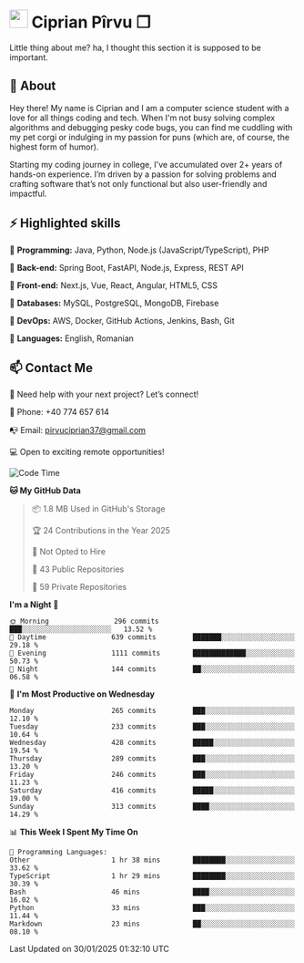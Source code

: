 # <img height="32px" src="https://user-images.githubusercontent.com/74038190/216122041-518ac897-8d92-4c6b-9b3f-ca01dcaf38ee.png"> Ciprian Pîrvu ❐ </h1>

Little thing about me? ha, I thought this section it is supposed to be important.

## 🧐 About

Hey there! My name is Ciprian and I am a computer science student with a love for all things coding and tech. When I'm not busy solving complex algorithms and debugging pesky code bugs, you can find me cuddling with my pet corgi or indulging in my passion for puns (which are, of course, the highest form of humor).

Starting my coding journey in college, I've accumulated over 2+ years of hands-on experience. I’m driven by a passion for solving problems and crafting software that’s not only functional but also user-friendly and impactful.


## ⚡ Highlighted skills

🎯 **Programming:** Java, Python, Node.js (JavaScript/TypeScript), PHP

🎯 **Back-end:** Spring Boot, FastAPI, Node.js, Express, REST API

🎯 **Front-end:** Next.js, Vue, React, Angular, HTML5, CSS

🎯 **Databases:** MySQL, PostgreSQL, MongoDB, Firebase

🎯 **DevOps:** AWS, Docker, GitHub Actions, Jenkins, Bash, Git

🎯 **Languages:** English, Romanian



## 📫 Contact Me

🤝 Need help with your next project? Let’s connect!

📱 Phone: +40 774 657 614

📭 Email: pirvuciprian37@gmail.com


💻 Open to exciting remote opportunities!

<!--START_SECTION:waka-->
![Code Time](http://img.shields.io/badge/Code%20Time-2%2C267%20hrs%2020%20mins-blue)

**🐱 My GitHub Data** 

> 📦 1.8 MB Used in GitHub's Storage 
 > 
> 🏆 24 Contributions in the Year 2025
 > 
> 🚫 Not Opted to Hire
 > 
> 📜 43 Public Repositories 
 > 
> 🔑 59 Private Repositories 
 > 
**I'm a Night 🦉** 

```text
🌞 Morning                296 commits         ███░░░░░░░░░░░░░░░░░░░░░░   13.52 % 
🌆 Daytime                639 commits         ███████░░░░░░░░░░░░░░░░░░   29.18 % 
🌃 Evening                1111 commits        █████████████░░░░░░░░░░░░   50.73 % 
🌙 Night                  144 commits         ██░░░░░░░░░░░░░░░░░░░░░░░   06.58 % 
```
📅 **I'm Most Productive on Wednesday** 

```text
Monday                   265 commits         ███░░░░░░░░░░░░░░░░░░░░░░   12.10 % 
Tuesday                  233 commits         ███░░░░░░░░░░░░░░░░░░░░░░   10.64 % 
Wednesday                428 commits         █████░░░░░░░░░░░░░░░░░░░░   19.54 % 
Thursday                 289 commits         ███░░░░░░░░░░░░░░░░░░░░░░   13.20 % 
Friday                   246 commits         ███░░░░░░░░░░░░░░░░░░░░░░   11.23 % 
Saturday                 416 commits         █████░░░░░░░░░░░░░░░░░░░░   19.00 % 
Sunday                   313 commits         ████░░░░░░░░░░░░░░░░░░░░░   14.29 % 
```


📊 **This Week I Spent My Time On** 

```text
💬 Programming Languages: 
Other                    1 hr 38 mins        ████████░░░░░░░░░░░░░░░░░   33.62 % 
TypeScript               1 hr 29 mins        ████████░░░░░░░░░░░░░░░░░   30.39 % 
Bash                     46 mins             ████░░░░░░░░░░░░░░░░░░░░░   16.02 % 
Python                   33 mins             ███░░░░░░░░░░░░░░░░░░░░░░   11.44 % 
Markdown                 23 mins             ██░░░░░░░░░░░░░░░░░░░░░░░   08.10 % 
```


 Last Updated on 30/01/2025 01:32:10 UTC
<!--END_SECTION:waka-->

